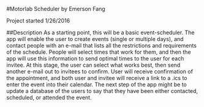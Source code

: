 #Motorlab Scheduler
by Emerson Fang

Project started 1/26/2016

##Description
As a starting point, this will be a basic event-scheduler.  The app will enable the user to create events (single or multiple days), and contact people with an 
e-mail that lists all the restrictions and requirements of the schedule.  People will select times that work for them, and then the app will use this information to send optimal times to the user 
for each invitee.  At this stage, the user can select what works best, then send another e-mail out to invitees to confirm.  User will receive confirmation of 
the appointment, and both user and invitee will receive a link to a .ics to enter the event into their calendar.  The next step of the app might be to update 
a database of the users to say that they have been either contacted, scheduled, or attended the event.
